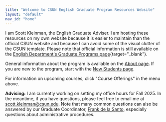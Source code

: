 ```yaml
---
title: "Welcome to CSUN English Graduate Program Resources Website"
layout: "default"
nav_id: "home"
---
```


I am Scott Kleinman, the English Graduate Adviser. I am hosting these resources on my own website because it is easier to maintain than the official CSUN website and because I can avoid some of the visual clutter of the CSUN template. Please note that official information is still available on the [English Department's Graduate Programs page](https://www.csun.edu/humanities/english/graduate-programs){target="_blank"}.

General information about the program is available on the [About page](/graduate-program/about). If you are new to the program, start with the [New Students page](/graduate-program/new-students).

For information on upcoming courses, click "Course Offerings" in the menu above.

**Advising:** I am currently working on setting my office hours for Fall 2025. In the meantime, if you have questions, please feel free to email me at [scott.kleinman@csun.edu](mailto:scott.kleinman@csun.edu). Note that many common questions can also be answered by our Graduate Coordinator, [Frank de la Santo](mailto:frank.delasanto@csun.edu), especially questions about administrative procedures.